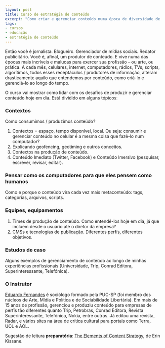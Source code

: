 ```yaml
---
layout: post
title: Curso de estratégia de conteúdo
excerpt: "Como criar e gerenciar conteúdo numa época de diversidade de contextos e consumo de informação"
tags:
- cursos
- educação
- estratégia de conteúdo
---
```


Então você é jornalista. Blogueiro. Gerenciador de mídias sociais. Redator publicitário. Você é, afinal, um produtor de conteúdo. E vive numa das épocas mais incríveis e malucas para exercer sua profissão – ou arte, ou prática. A cada mês, celulares, internet, computadores, rádios, TVs, scripts, algorítimos, todos esses receptáculos / produtores de informação, alteram drasticamente aquilo que entendemos por conteúdo, como criá-lo e gerenciá-lo ao longo do tempo.

O curso vai mostrar como lidar com os desafios de produzir e gerenciar conteúdo hoje em dia. Está dividido em alguns tópicos:

### Contextos

Como consumimos / produzimos conteúdo?

  1. Contextos = espaço, tempo disponível, local. Ou seja: consumir e gerenciar conteúdo no celular é a mesma coisa que fazê-lo num computador?
  2. Explicando geofencing, geotiming e outros conceitos.
  3. Contextos na produção de conteúdo.
  4. Conteúdo Imediato (Twitter, Facebook) e Conteúdo Imersivo (pesquisar, escrever, revisar, editar).

### Pensar como os computadores para que eles pensem como humanos

Como e porque o conteúdo vira cada vez mais metaconteúdo: tags, categorias, arquivos, scripts.

### Equipes, equipamentos

  1. Times de produção de conteúdo. Como entendê-los hoje em dia, já que incluem desde o usuário até o diretor da empresa?
  2. CMSs e tecnologias de publicação. Diferentes perfís, diferentes objetivos.

### Estudos de caso

Alguns exemplos de gerenciamento de conteúdo ao longo de minhas experiências profissionais (Universidade, Trip, Conrad Editora, Superinteressante, Telefónica).

### O Instrutor

[Eduardo Fernandes](http://caosordenado.com/info/) é sociólogo formado pela PUC-SP (foi membro dos núcleos de Arte, Mídia e Política e de Sociabilidade Libertária). Em mais de 15 anos de profissão, gerenciou e produziu conteúdo para empresas de perfís tão diferentes quanto Trip, Petrobras, Conrad Editora, Revista Superinteressante, Telefónica, Nokia, entre outras. Já editou uma revista, Radar, e vários sites na área de crítica cultural para portais como Terra, UOL e AOL.

Sugestão de leitura **preparatória**: [The Elements of Content Strategy](http://www.abookapart.com/products/the-elements-of-content-strategy), de Erin Kissane.